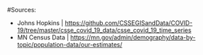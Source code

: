 #Sources:
- Johns Hopkins |  https://github.com/CSSEGISandData/COVID-19/tree/master/csse_covid_19_data/csse_covid_19_time_series
- MN Census Data | https://mn.gov/admin/demography/data-by-topic/population-data/our-estimates/
